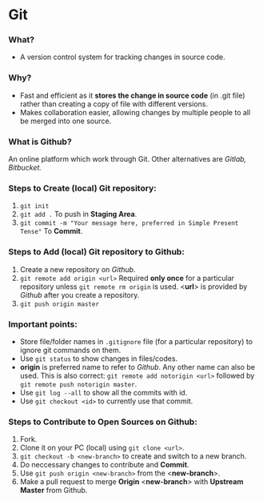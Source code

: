 # Git
### What?
- A version control system for tracking changes in source code.

### Why?
- Fast and efficient as it **stores the change in source code** (in .git file) rather than creating a copy of file with different versions.
- Makes collaboration easier, allowing changes by multiple people to all be merged into one source.

### What is Github?
An online platform which work through Git. Other alternatives are *Gitlab, Bitbucket.*

### Steps to Create (local) Git repository:
1. `git init`
2. `git add .` To push in **Staging Area**.
3. `git commit -m "Your message here, preferred in Simple Present Tense"` To **Commit**.

### Steps to Add (local) Git repository to Github:
1. Create a new repository on *Github*.
2. `git remote add origin <url>` Required **only once** for a particular repository unless `git remote rm origin` is used. <**url**> is provided by *Github* after you create a repository.
3. `git push origin master`

### Important points:
- Store file/folder names in `.gitignore` file (for a particular repository) to ignore git commands on them.
- Use `git status` to show changes in files/codes. 
- **origin** is preferred name to refer to *Github*. Any other name can also be used. This is also correct: `git remote add notorigin <url>` followed by `git remote push notorigin master`.
- Use `git log --all` to show all the commits with id.
- Use `git checkout <id>` to currently use that commit.

### Steps to Contribute to Open Sources on Github:
1. Fork.
2. Clone it on your PC (local) using `git clone <url>`.
3. `git checkout -b <new-branch>` to create and switch to a new branch.
4. Do neccessary changes to contribute and **Commit**.
5. Use `git push origin <new-branch>` from the <**new-branch**>.
6. Make a pull request to merge **Origin** <**new-branch**> with **Upstream Master** from Github.
